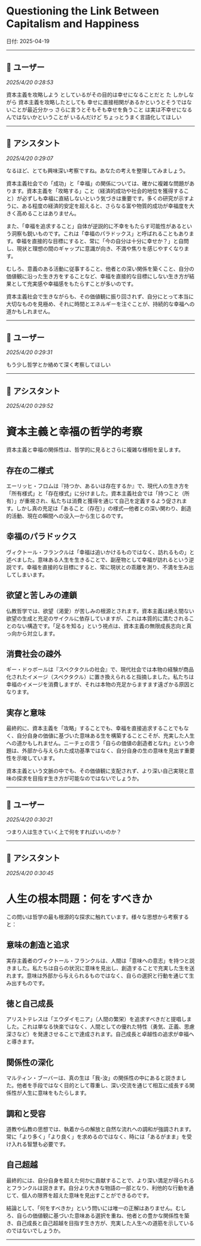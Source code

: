 # Questioning the Link Between Capitalism and Happiness

日付: 2025-04-19

---

## 👤 ユーザー
*2025/4/20 0:28:53*

資本主義を攻略しよう としているがその目的は幸せになることだと た しかしながら 資本主義を攻略したとしても 幸せに直接相関があるかというとそうではないことが最近分かっ さらに言うとそもそも幸せを負うこと は実は不幸せになるんではないかということが いるんだけど ちょっとうまく言語化してほしい

---

## 🤖 アシスタント
*2025/4/20 0:29:07*

なるほど、とても興味深い考察ですね。あなたの考えを整理してみましょう。

資本主義社会での「成功」と「幸福」の関係については、確かに複雑な問題があります。資本主義を「攻略する」こと（経済的成功や社会的地位を獲得すること）が必ずしも幸福に直結しないという気づきは重要です。多くの研究が示すように、ある程度の経済的安定を超えると、さらなる富や物質的成功が幸福度を大きく高めることはありません。

また、「幸福を追求すること」自体が逆説的に不幸をもたらす可能性があるという洞察も鋭いものです。これは「幸福のパラドックス」と呼ばれることもあります。幸福を直接的な目標にすると、常に「今の自分は十分に幸せか？」と自問し、現状と理想の間のギャップに意識が向き、不満や焦りを感じやすくなります。

むしろ、意義のある活動に従事すること、他者との深い関係を築くこと、自分の価値観に沿った生き方をすることなど、幸福を直接的な目標にしない生き方が結果として充実感や幸福感をもたらすことが多いのです。

資本主義社会で生きながらも、その価値観に振り回されず、自分にとって本当に大切なものを見極め、それに時間とエネルギーを注ぐことが、持続的な幸福への道かもしれません。

---

## 👤 ユーザー
*2025/4/20 0:29:31*

もう少し哲学とか絡めて深く考察してほしい

---

## 🤖 アシスタント
*2025/4/20 0:29:52*

# 資本主義と幸福の哲学的考察

資本主義と幸福の関係性は、哲学的に見るとさらに複雑な様相を呈します。

## 存在の二様式

エーリッヒ・フロムは『持つか、あるいは存在するか』で、現代人の生き方を「所有様式」と「存在様式」に分けました。資本主義社会では「持つこと（所有）」が重視され、私たちは消費と獲得を通じて自己を定義するよう促されます。しかし真の充足は「あること（存在）」の様式—他者との深い関わり、創造的活動、現在の瞬間への没入—から生じるのです。

## 幸福のパラドックス

ヴィクトール・フランクルは「幸福は追いかけるものではなく、訪れるもの」と述べました。意味ある人生を生きることで、副産物として幸福が訪れるという逆説です。幸福を直接的な目標にすると、常に現状との乖離を測り、不満を生み出してしまいます。

## 欲望と苦しみの連鎖

仏教哲学では、欲望（渇愛）が苦しみの根源とされます。資本主義は絶え間ない欲望の生成と充足のサイクルに依存していますが、これは本質的に満たされることのない構造です。「足るを知る」という視点は、資本主義の無限成長志向と真っ向から対立します。

## 消費社会の疎外

ギー・ドゥボールは『スペクタクルの社会』で、現代社会では本物の経験が商品化されたイメージ（スペクタクル）に置き換えられると指摘しました。私たちは幸福のイメージを消費しますが、それは本物の充足からますます遠ざかる原因となります。

## 実存と意味

最終的に、資本主義を「攻略」することでも、幸福を直接追求することでもなく、自分自身の価値に基づいた意味ある生を構築することこそが、充実した人生への道かもしれません。ニーチェの言う「自らの価値の創造者となれ」という命題は、外部から与えられた成功基準ではなく、自分自身の生の意味を見出す重要性を示唆しています。

資本主義という文脈の中でも、その価値観に支配されず、より深い自己実現と意味の探求を目指す生き方が可能なのではないでしょうか。

---

## 👤 ユーザー
*2025/4/20 0:30:21*

つまり人は生きていく上で何をすればいいのか？

---

## 🤖 アシスタント
*2025/4/20 0:30:45*

# 人生の根本問題：何をすべきか

この問いは哲学の最も根源的な探求に触れています。様々な思想から考察すると：

## 意味の創造と追求

実存主義者のヴィクトール・フランクルは、人間は「意味への意志」を持つと説きました。私たちは自らの状況に意味を見出し、創造することで充実した生を送れます。意味は外部から与えられるものではなく、自らの選択と行動を通じて生み出すものです。

## 徳と自己成長

アリストテレスは「エウダイモニア」（人間の繁栄）を追求すべきだと提唱しました。これは単なる快楽ではなく、人間としての優れた特性（勇気、正義、思慮深さなど）を発達させることで達成されます。自己成長と卓越性の追求が幸福へと導きます。

## 関係性の深化

マルティン・ブーバーは、真の生は「我-汝」の関係性の中にあると説きました。他者を手段ではなく目的として尊重し、深い交流を通じて相互に成長する関係性が人生に意味をもたらします。

## 調和と受容

道教や仏教の思想では、執着からの解放と自然な流れへの調和が強調されます。常に「より多く」「より良く」を求めるのではなく、時には「あるがまま」を受け入れる智慧も必要です。

## 自己超越

最終的には、自分自身を超えた何かに貢献することで、より深い満足が得られるとフランクルは説きます。自分より大きな物語の一部となり、利他的な行動を通じて、個人の限界を超えた意味を見出すことができるのです。

結論として、「何をすべきか」という問いには唯一の正解はありません。むしろ、自らの価値観に基づいた意味ある選択を重ね、他者との豊かな関係性を築き、自己成長と自己超越を目指す生き方が、充実した人生への道筋を示しているのではないでしょうか。

---

